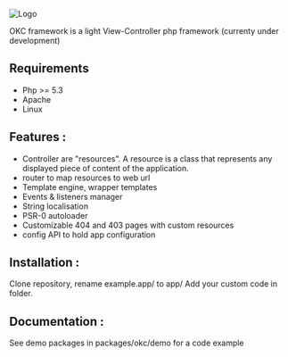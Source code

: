 ![Logo](https://raw.github.com/nyl-auster/okc-framework/master/logo.png)

OKC framework is a light View-Controller php framework (currenty under development)

Requirements
------------
* Php >= 5.3
* Apache
* Linux

Features : 
---------
* Controller are "resources". A resource is a class that represents any displayed piece of content of the application.
* router to map resources to web url
* Template engine, wrapper templates
* Events & listeners manager
* String localisation
* PSR-0 autoloader 
* Customizable 404 and 403 pages with custom resources
* config API to hold app configuration

Installation :
---------------

Clone repository, rename example.app/ to app/
Add your custom code in folder.

Documentation :
-----------------

See demo packages in packages/okc/demo for a code example
